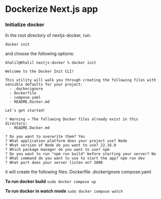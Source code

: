 # Dockerize Next.js app

### Initialize docker

In the root directory of nextjs-docker, run:

`docker init`

and choose the following options:

```
khalil@Khalil nextjs-docker % docker init

Welcome to the Docker Init CLI!

This utility will walk you through creating the following files with sensible defaults for your project:
  - .dockerignore
  - Dockerfile
  - compose.yaml
  - README.Docker.md

Let's get started!

! Warning → The following Docker files already exist in this directory:
  - README.Docker.md

? Do you want to overwrite them? Yes
? What application platform does your project use? Node
? What version of Node do you want to use? 22.16.0
? Which package manager do you want to use? npm
? Do you want to run "npm run build" before starting your server? No
? What command do you want to use to start the app? npm run dev
? What port does your server listen on? 3000
```

it will create the following files:
Dockerfile
.dockerignore
compose.yaml

**To run docker build**
`sudo docker compose up`

**To run docker in watch mode**
`sudo docker compose watch`
